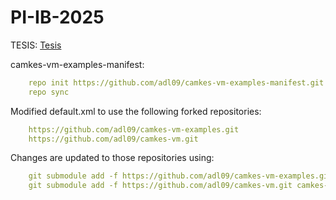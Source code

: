 # PI-IB-2025

TESIS:
[Tesis](./docs/Tesis/PI_main.pdf)

camkes-vm-examples-manifest:
```yaml
    repo init https://github.com/adl09/camkes-vm-examples-manifest.git
    repo sync
```
Modified default.xml to use the following forked repositories:
```yaml
    https://github.com/adl09/camkes-vm-examples.git
    https://github.com/adl09/camkes-vm.git
```

Changes are updated to those repositories using:
```yaml
    git submodule add -f https://github.com/adl09/camkes-vm-examples.git camkes-vm-examples-manifest/projects/vm-examples
    git submodule add -f https://github.com/adl09/camkes-vm.git camkes-vm-examples-manifest/projects/vm
```

